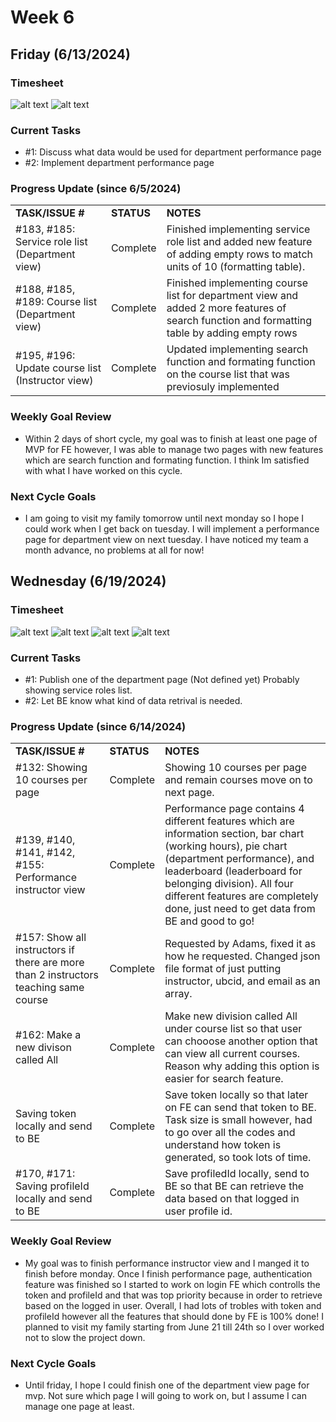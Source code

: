 # Week 6
## Friday (6/13/2024)

### Timesheet
![alt text](https://github.com/UBCO-COSC499-Summer-2024/team-6-capstone-team_6ix/blob/Kevin-weekly-logs/docs/weekly%20logs/Kevin%20Kim/Clockify%20images/6.19-6.20/6.2.1.png)
![alt text](https://github.com/UBCO-COSC499-Summer-2024/team-6-capstone-team_6ix/blob/Kevin-weekly-logs/docs/weekly%20logs/Kevin%20Kim/Clockify%20images/6.19-6.20/6.2.2.png)

### Current Tasks
  * #1: Discuss what data would be used for department performance page
  * #2: Implement department performance page

### Progress Update (since 6/5/2024)
<table>
    <tr>
        <td><strong>TASK/ISSUE #</strong>
        </td>
        <td><strong>STATUS</strong>
        </td>
        <td><strong>NOTES</strong>
        </td>
    </tr>
    <tr>
        <!-- Task/Issue # -->
        <td>#183, #185: Service role list (Department view)
        </td>
        <!-- Status -->
        <td>Complete
        </td>
        <!-- Notes -->
        <td>Finished implementing service role list and added new feature of adding empty rows to match units of 10 (formatting table).
        </td>
    </tr>
    <tr>
        <!-- Task/Issue # -->
        <td>#188, #185, #189: Course list (Department view)
        </td>
        <!-- Status -->
        <td>Complete
        </td>
        <!-- Notes -->
        <td>Finished implementing course list for department view and added 2 more features of search function and formatting table by adding empty rows
        </td>
    </tr>
    <tr>
        <!-- Task/Issue # -->
        <td>#195, #196: Update course list (Instructor view) 
        </td>
        <!-- Status -->
        <td>Complete
        </td>
        <!-- Notes -->
        <td>Updated implementing search function and formating function on the course list that was previosuly implemented
        </td>
    </tr>

</table>

### Weekly Goal Review
  * Within 2 days of short cycle, my goal was to finish at least one page of MVP for FE however, I was able to manage two pages with new features which are search function and formating function. I think Im satisfied with what I have worked on this cycle.

### Next Cycle Goals
  * I am going to visit my family tomorrow until next monday so I hope I could work when I get back on tuesday. I will implement a performance page for department view on next tuesday. I have noticed my team a month advance, no problems at all for now!

<!--------------------------------------------------------------------------------------------------------------------------------------------------------------------------------------------->
## Wednesday (6/19/2024)

### Timesheet
![alt text](https://github.com/UBCO-COSC499-Summer-2024/team-6-capstone-team_6ix/blob/Kevin-weekly-logs/docs/weekly%20logs/Kevin%20Kim/Clockify%20images/6.14-6.18/6.1.1.png)
![alt text](https://github.com/UBCO-COSC499-Summer-2024/team-6-capstone-team_6ix/blob/Kevin-weekly-logs/docs/weekly%20logs/Kevin%20Kim/Clockify%20images/6.14-6.18/6.1.2.png)
![alt text](https://github.com/UBCO-COSC499-Summer-2024/team-6-capstone-team_6ix/blob/Kevin-weekly-logs/docs/weekly%20logs/Kevin%20Kim/Clockify%20images/6.14-6.18/6.1.3.png)
![alt text](https://github.com/UBCO-COSC499-Summer-2024/team-6-capstone-team_6ix/blob/Kevin-weekly-logs/docs/weekly%20logs/Kevin%20Kim/Clockify%20images/6.14-6.18/6.1.4.png)

### Current Tasks
  * #1: Publish one of the department page (Not defined yet) Probably showing service roles list.
  * #2: Let BE know what kind of data retrival is needed.

### Progress Update (since 6/14/2024)
<table>
    <tr>
        <td><strong>TASK/ISSUE #</strong>
        </td>
        <td><strong>STATUS</strong>
        </td>
        <td><strong>NOTES</strong>
        </td>
    </tr>
    <tr>
        <!-- Task/Issue # -->
        <td>#132: Showing 10 courses per page
        </td>
        <!-- Status -->
        <td>Complete
        </td>
        <!-- Notes -->
        <td>Showing 10 courses per page and remain courses move on to next page.
        </td>
    </tr>
    <tr>
        <!-- Task/Issue # -->
        <td>#139, #140, #141, #142, #155: Performance instructor view
        </td>
        <!-- Status -->
        <td>Complete
        </td>
        <!-- Notes -->
        <td>Performance page contains 4 different features which are information section, bar chart (working hours), pie chart (department performance), and leaderboard (leaderboard for belonging division). All four different features are completely done, just need to get data from BE and good to go!
        </td>
    </tr>
    <tr>
        <!-- Task/Issue # -->
        <td>#157: Show all instructors if there are more than 2 instructors teaching same course
        </td>
        <!-- Status -->
        <td>Complete
        </td>
        <!-- Notes -->
        <td>Requested by Adams, fixed it as how he requested. Changed json file format of just putting instructor, ubcid, and email as an array.
        </td>
    </tr>
    <tr>
        <!-- Task/Issue # -->
        <td>#162: Make a new divison called All
        </td>
        <!-- Status -->
        <td>Complete
        </td>
        <!-- Notes -->
        <td>Make new division called All under course list so that user can chooose another option that can view all current courses. Reason why adding this option is easier for search feature.
        </td>
    </tr>
    <tr>
        <!-- Task/Issue # -->
        <td>Saving token locally and send to BE
        </td>
        <!-- Status -->
        <td>Complete
        </td>
        <!-- Notes -->
        <td>Save token locally so that later on FE can send that token to BE. Task size is small however, had to go over all the codes and understand how token is generated, so took lots of time.
        </td>
    </tr>
    <tr>
        <!-- Task/Issue # -->
        <td>#170, #171: Saving profileId locally and send to BE 
        </td>
        <!-- Status -->
        <td>Complete
        </td>
        <!-- Notes -->
        <td>Save profiledId locally, send to BE so that BE can retrieve the data based on that logged in user profile id.
        </td>
    </tr>
</table>

### Weekly Goal Review
  * My goal was to finish performance instructor view and I manged it to finish before monday. Once I finish performance page, authentication feature was finished so I started to work on login FE which controlls the token and profileId and that was top priority because in order to retrieve based on the logged in user. Overall, I had lots of trobles with token and profileId however all the features that should done by FE is 100% done! I planned to visit my family starting from June 21 till 24th so I over worked not to slow the project down.

### Next Cycle Goals
  * Until friday, I hope I could finish one of the department view page for mvp. Not sure which page I will going to work on, but I assume I can manage one page at least.


